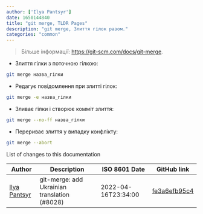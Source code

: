```yaml
---
author: ['Ilya Pantsyr']
date: 1650144840
title: "git merge, TLDR Pages"
description: "git merge, Злиття гілок разом."
categories: "common"
---
```

> Більше інформації: <https://git-scm.com/docs/git-merge>.

- Злиття гілки з поточною гілкою:

```bash
git merge назва_гілки
```

- Редагує повідомлення при злитті гілок:

```bash
git merge -e назва_гілки
```

- Зливає гілки і створює комміт злиття:

```bash
git merge --no-ff назва_гілки
```

- Перериває злиття у випадку конфлікту:

```bash
git merge --abort
```
List of changes to this documentation


Author | Description | ISO 8601 Date | GitHub link
------|-----|-----|-----
[Ilya Pantsyr](mailto:panilyau@gmail.com) | git-merge: add Ukrainian translation (#8028) | 2022-04-16T23:34:00 | [fe3a6efb95c4](https://github.com/tldr-pages/tldr/commit/fe3a6efb95c477b856464e8426195048aaf4aa81)

